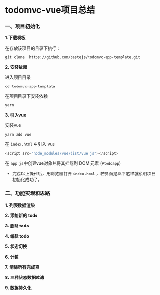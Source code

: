 # todomvc-vue项目总结
### 一、项目初始化

**1.下载模板**

在存放该项目的目录下执行：

   ```
git clone  https://github.com/tastejs/todomvc-app-template.git
   ```

**2. 安装依赖**

进入项目目录

```
cd todomvc-app-template
```
在项目目录下安装依赖

```
yarn
```

**3. 引入vue**

安装vue

```
yarn add vue
```

在 `index.html` 中引入 vue

```javascript
<script src="node_modules/vue/dist/vue.js"></script>
```

在 `app.js`中创建vue对象并将其挂载到 DOM 元素 (`#todoapp`)



+ 完成以上操作后，用浏览器打开 `index.html` ，若界面是以下这样就说明项目初始化成功了。

  

### 二、功能实现和思路

**1. 列表数据渲染**



**2. 添加新的 todo**



**3. 删除 todo**



**4. 编辑 todo**



**5. 状态切换**



**6. 计数**



**7. 清除所有完成项**



**8. 三种状态数据过滤**



**9. 数据持久化**